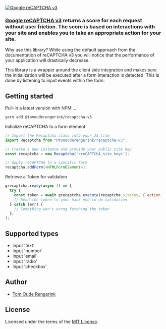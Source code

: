 [![Google reCAPTCHA v3](https://jackaldigitalmedia.com/wp-content/uploads/2020/02/hero-recaptcha-invisible.gif)](https://developers.google.com/recaptcha/docs/v3)

### [Google reCAPTCHA v3](https://developers.google.com/recaptcha/docs/v3) returns a score for each request without user friction. The score is based on interactions with your site and enables you to take an appropriate action for your site.

Why use this library?
While using the default approach from the documentation of reCAPTCHA v3
you will notice that the performance of your application will drastically decrease.

This library is a wrapper around the client side integration and makes sure the initialization
will be executed after a form interaction is detected. This is done by listening to input events within the form.

## Getting started

Pull-in a latest version with NPM ...

```bash
yarn add @tomouderengerink/recaptcha-v3
```

Initialize reCAPTCHA to a form element

```js
// Import the Recaptcha class into your JS file
import Recaptcha from "@tomouderengerink/recaptcha-v3";

// Create a new instance and provide your public site key
const recaptcha = new Recaptcha('<reCAPTCHA_site_key>');

// Apply reCAPTCHA to a specific form
recaptcha.addForm(<HTMLFormElement>);
```

Retrieve a Token for validation

```js
grecaptcha.ready(async () => {
  try {
    const token = await grecaptcha.execute(recaptcha.siteKey, { action: "submit" });
    // Send the token to your back-end to do validation
  } catch (err) {
    // Something wen't wrong fetching the token
  };
);
```

## Supported types
* Input 'text'
* Input 'number'
* Input 'email'
* Input 'radio'
* Input 'checkbox'

## Author

- [Tom Oude Rengerink](https://github.com/TomOudeRengerink)

## License

Licensed under the terms of the [MIT License](https://opensource.org/licenses/MIT).

